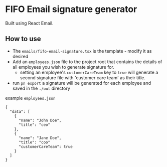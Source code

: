 # FIFO Email signature generator
Built using React Email. 

## How to use
- The `emails/fifo-email-signature.tsx` is the template - modify it as desired
- Add an `employees.json` file to the project root that contains the details of all employees you wish to generate signature for.
  - setting an employee's `customerCareTeam` key to `true` will generate a second signature file with 'customer care team' as their title.
- run `pn export` a signature will be generated for each employee and saved in the `./out` directory

example `employees.json`
  ```
  {
    "data": [
      {
        "name": "John Doe",
        "title": "ceo"
      },
      {
        "name": "Jane Doe",
        "title": "coo"
        "customerCareTeam": true
      }
    ]
  }
  ```